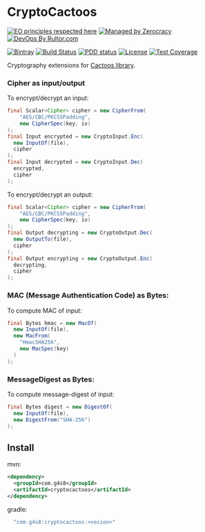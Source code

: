 # CryptoCactoos

[![EO principles respected here](http://www.elegantobjects.org/badge.svg)](http://www.elegantobjects.org)
[![Managed by Zerocracy](https://www.0crat.com/badge/C9QEPABRP.svg)](https://www.0crat.com/p/C9QEPABRP)
[![DevOps By Rultor.com](http://www.rultor.com/b/g4s8/CryptoCactoos)](http://www.rultor.com/p/g4s8/CryptoCactoos)

[![Bintray](https://api.bintray.com/packages/g4s8/mvn/com.g4s8.cryptoactoos/images/download.svg)](https://bintray.com/g4s8/mvn/com.g4s8.cryptocactoos/_latestVersion)
[![Build Status](https://img.shields.io/travis/g4s8/CryptoCactoos.svg?style=flat-square)](https://travis-ci.org/g4s8/CryptoCactoos)
[![PDD status](http://www.0pdd.com/svg?name=g4s8/CryptoCactoos)](http://www.0pdd.com/p?name=g4s8/CryptoCactoos)
[![License](https://img.shields.io/github/license/g4s8/CryptoCactoos.svg?style=flat-square)](https://github.com/g4s8/CryptoCactoos/blob/master/LICENSE)
[![Test Coverage](https://img.shields.io/codecov/c/github/g4s8/CryptoCactoos.svg?style=flat-square)](https://codecov.io/github/g4s8/CryptoCactoos?branch=master)

Cryptography extensions for [Cactoos library](https://github.com/yegor256/cactoos).

### Cipher as input/output
To encrypt/decrypt an input:
```java
final Scalar<Cipher> cipher = new CipherFrom(
    "AES/CBC/PKCS5Padding",
    new CipherSpec(key, iv)
);
final Input encrypted = new CryptoInput.Enc(
  new InputOf(file),
  cipher
);
final Input decrypted = new CryptoInput.Dec(
  encrypted,
  cipher
);
```

To encrypt/decrypt an output:
```java
final Scalar<Cipher> cipher = new CipherFrom(
    "AES/CBC/PKCS5Padding",
    new CipherSpec(key, iv)
);
final Output decrypting = new CryptoOutput.Dec(
  new OutputTo(file),
  cipher
);
final Output encrypting = new CryptoOutput.Enc(
  decrypting,
  cipher
);
```

### MAC (Message Authentication Code) as Bytes:
To compute MAC of input:
```java
final Bytes hmac = new MacOf(
  new InputOf(file),
  new MacFrom(
    "HmacSHA256",
    new MacSpec(key)
  )
);
```

### MessageDigest as Bytes:
To compute message-digest of input:
```java
final Bytes digest = new DigestOf(
  new InputOf(file),
  new DigestFrom("SHA-256")
);
```

## Install
mvn:
```xml
<dependency>
  <groupId>com.g4s8</groupId>
  <artifactId>cryptocactoos</artifactId>
</dependency>
```

gradle:
```gradle
  "com.g4s8:cryptocactoos:<vesion>"
```
